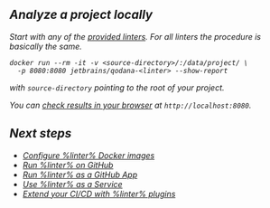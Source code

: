 [//]: # (title: Getting started)

<var name="linter" value="Qodana"/>

<note>

<include src="lib_qd.xml" include-id="supported-techs">
<var name="linter" value="Qodana"/>
</include>

</note>

## Analyze a project locally

Start with any of the [provided linters](linters.md). For all linters the procedure is basically the same.

```shell
docker run --rm -it -v <source-directory>/:/data/project/ \ 
  -p 8080:8080 jetbrains/qodana-<linter> --show-report
```

with `source-directory` pointing to the root of your project.

You can [check results in your browser](html-report.md) at `http://localhost:8080`.


## Next steps

 - <a href="docker-images.md">Configure %linter% Docker images</a>
 - <a href="github-actions.md">Run %linter% on GitHub</a>
 - <a href="qodana-github-application.md">Run %linter% as a GitHub App</a>
 - <a href="service.md">Use %linter% as a Service</a>
 - <a href="ci.md">Extend your CI/CD with %linter% plugins</a>

 